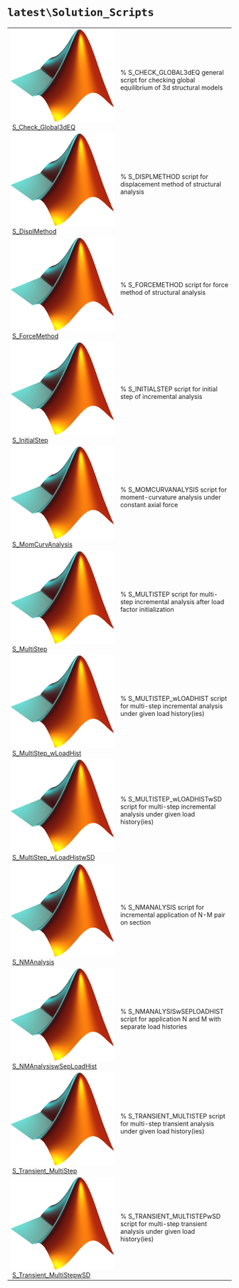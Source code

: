<!-- <!DOCTYPE html> -->
<!-- <html lang="en"> -->
<!-- <body> -->
<!-- <a name="_top"></a>
<table width="100%"><tr><td align="left"><a href="../../.autoindex.md"><img alt="<" border="0" src="../../left.png">&nbsp;Master index</a></td>
<td align="right"><a href=".autoindex.md">Index for `latest\Solution_Scripts`&nbsp;<img alt=">" border="0" src="../../right.png"></a></td></tr></table> -->

# `latest\Solution_Scripts`

<table>
<tr><td><img src="../../matlab_logo.png" alt="icon name" class="icon">&nbsp;<a href="S_Check_Global3dEQ">S_Check_Global3dEQ</a></td><td>% S_CHECK_GLOBAL3dEQ general script for checking global equilibrium of 3d structural models </td></tr><tr><td><img src="../../matlab_logo.png" alt="icon name" class="icon">&nbsp;<a href="S_DisplMethod">S_DisplMethod</a></td><td>% S_DISPLMETHOD script for displacement method of structural analysis </td></tr><tr><td><img src="../../matlab_logo.png" alt="icon name" class="icon">&nbsp;<a href="S_ForceMethod">S_ForceMethod</a></td><td>% S_FORCEMETHOD script for force method of structural analysis </td></tr><tr><td><img src="../../matlab_logo.png" alt="icon name" class="icon">&nbsp;<a href="S_InitialStep">S_InitialStep</a></td><td>% S_INITIALSTEP script for initial step of incremental analysis </td></tr><tr><td><img src="../../matlab_logo.png" alt="icon name" class="icon">&nbsp;<a href="S_MomCurvAnalysis">S_MomCurvAnalysis</a></td><td>% S_MOMCURVANALYSIS script for moment-curvature analysis under constant axial force </td></tr><tr><td><img src="../../matlab_logo.png" alt="icon name" class="icon">&nbsp;<a href="S_MultiStep">S_MultiStep</a></td><td>% S_MULTISTEP script for multi-step incremental analysis after load factor initialization </td></tr><tr><td><img src="../../matlab_logo.png" alt="icon name" class="icon">&nbsp;<a href="S_MultiStep_wLoadHist">S_MultiStep_wLoadHist</a></td><td>% S_MULTISTEP_wLOADHIST script for multi-step incremental analysis under given load history(ies) </td></tr><tr><td><img src="../../matlab_logo.png" alt="icon name" class="icon">&nbsp;<a href="S_MultiStep_wLoadHistwSD">S_MultiStep_wLoadHistwSD</a></td><td>% S_MULTISTEP_wLOADHISTwSD script for multi-step incremental analysis under given load history(ies) </td></tr><tr><td><img src="../../matlab_logo.png" alt="icon name" class="icon">&nbsp;<a href="S_NMAnalysis">S_NMAnalysis</a></td><td>% S_NMANALYSIS script for incremental application of N-M pair on section </td></tr><tr><td><img src="../../matlab_logo.png" alt="icon name" class="icon">&nbsp;<a href="S_NMAnalysiswSepLoadHist">S_NMAnalysiswSepLoadHist</a></td><td>% S_NMANALYSISwSEPLOADHIST script for application N and M with separate load histories </td></tr><tr><td><img src="../../matlab_logo.png" alt="icon name" class="icon">&nbsp;<a href="S_Transient_MultiStep">S_Transient_MultiStep</a></td><td>% S_TRANSIENT_MULTISTEP script for multi-step transient analysis under given load history(ies) </td></tr><tr><td><img src="../../matlab_logo.png" alt="icon name" class="icon">&nbsp;<a href="S_Transient_MultiStepwSD">S_Transient_MultiStepwSD</a></td><td>% S_TRANSIENT_MULTISTEPwSD script for multi-step transient analysis under given load history(ies) </td></tr></table>




<!-- <hr><address>Generated on Mon 15-Feb-2021 18:38:46 by <strong><a href="http://www.artefact.tk/software/matlab/m2html/" title="Matlab Documentation in HTML">m2html</a></strong> &copy; 2005</address> -->
<!-- </body> -->
<!-- </html> -->